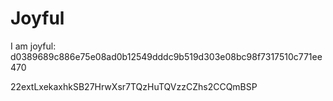 # Joyful

I am joyful: d0389689c886e75e08ad0b12549dddc9b519d303e08bc98f7317510c771ee470


22extLxekaxhkSB27HrwXsr7TQzHuTQVzzCZhs2CCQmBSP
